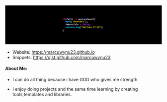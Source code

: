 ![Logo](https://github.com/marcuwynu23/marcuwynu23/blob/main/banner.jpg)

- Website: https://marcuwynu23.github.io
- Snippets: https://gist.github.com/marcuwynu23

#### About Me:
- I can do all thing because i have GOD who gives me strength.

- I enjoy doing projects and the same time learning by creating tools,templates and libraries.

